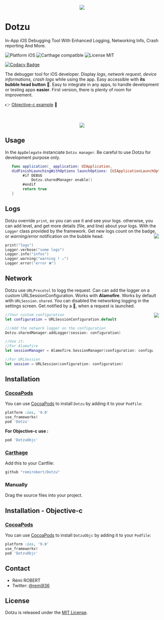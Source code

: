 <p align="center">
  <img src ="https://cloud.githubusercontent.com/assets/3276768/22606144/035a4a28-ea53-11e6-8359-323c214c2439.png"/>
</p>

# Dotzu

In-App iOS Debugging Tool With Enhanced Logging, Networking Info, Crash reporting And More.

<img src="https://img.shields.io/badge/platform-iOS-blue.svg?style=flat" alt="Platform iOS" />
<img src="https://img.shields.io/badge/Carthage-compatible-brightgreen.svg?style=flat" alt="Carthage compatible" />
<img src="https://img.shields.io/badge/license-MIT-blue.svg?style=flat" alt="License MIT" />

[![Codacy Badge](https://api.codacy.com/project/badge/Grade/972a1a6db90348bfb7e072cd3e0705ac)](https://www.codacy.com/app/remi.robert/Dotzu?utm_source=github.com&utm_medium=referral&utm_content=remirobert/Dotzu&utm_campaign=badger)


The debugger tool for iOS developer. Display *logs*, *network request*, *device informations*, *crash logs* while using the app. Easy accessible with **its bubble head button** 🔘. Easy to integrate in any apps, to handle development or testing apps **easier**. First version, there is plenty of room for improvement.

👉 [Objective-c example](https://github.com/remirobert/Dotzu-Objective-c) 🐢

</br>
<p align="center">
  <img src ="https://cloud.githubusercontent.com/assets/3276768/22604003/dd161210-ea49-11e6-923d-b4b32acfd642.gif"/>
</p>

## Usage

In the `AppDelegate` instanciate `Dotzu manager`.
Be careful to use Dotzu for development purpose only.



```swift
   func application(_ application: UIApplication,
   didFinishLaunchingWithOptions launchOptions: [UIApplicationLaunchOptionsKey: Any]?) -> Bool {
        #if DEBUG
            Dotzu.sharedManager.enable()
        #endif
        return true
   }
```

## Logs

Dotzu override `print`, so you can use it and see your logs. otherwise, you can add level, and get more details (file, and line) about your logs. With the `Logger` class provided by the framework. Get new logs count on the badge, or *warning/error* notification on the bubble head.
<a href="http://promisesaplus.com/">
    <img src="https://cloud.githubusercontent.com/assets/3276768/22610650/ba71cf2a-ea66-11e6-8f94-6d3c9916740e.gif" align="right" />
</a>
```swift
print("logs")
Logger.verbose("some logs")
Logger.info("infos")
Logger.warning("warning ! ⚠️")
Logger.error("error ❌")
```

## Network

Dotzu use `URLProcotol` to logg the request. Can can add the logger on a custom URLSessionConfiguration. Works with **Alamofire**. Works by default with `URLSession.shared`. You can disabled the networking logging in the settings screen. Get notified by a 🚀, when a request is launched.

<a href="http://promisesaplus.com/">
    <img src="https://cloud.githubusercontent.com/assets/3276768/22646311/02988ba2-ec6c-11e6-8870-08b88ec1ce1c.gif" align="right" />
</a>

```swift
//Your custom configuration
let configuration = URLSessionConfiguration.default

///Add the network logger on the configuration
Dotzu.sharedManager.addLogger(session: configuration)

//Use it:
//For Alamofire
let sessionManager = Alamofire.SessionManager(configuration: configuration)

//For URLSession
let session = URLSession(configuration: configuration)
```

## Installation

### [CocoaPods](http://cocoapods.org/)
You can use [CocoaPods](http://cocoapods.org/) to install `Dotzu` by adding it to your `Podfile`:

```ruby
platform :ios, '9.0'
use_frameworks!
pod 'Dotzu'
```

**For Objective-c use :**

```ruby
pod 'DotzuObjc'
```

### [Carthage](https://github.com/Carthage/Carthage)

Add this to your Cartfile:

```ruby
github "remirobert/Dotzu"
```

### Manually

Drag the source files into your project.

## Installation - Objective-c

### [CocoaPods](http://cocoapods.org/)
You can use [CocoaPods](http://cocoapods.org/) to install `DotzuObjc` by adding it to your `Podfile`:

```ruby
platform :ios, '9.0'
use_frameworks!
pod 'DotzuObjc'
```



## Contact

* Rémi ROBERT
* Twitter: [@remi936](https://twitter.com/remi936)

## License

Dotzu is released under the [MIT License](http://www.opensource.org/licenses/MIT).
